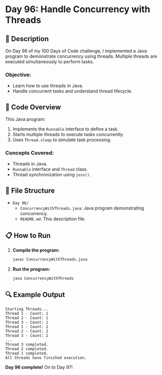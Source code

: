 # Day 96: Handle Concurrency with Threads

## 📝 Description

On Day 96 of my 100 Days of Code challenge, I implemented a Java program to demonstrate concurrency using threads. Multiple threads are executed simultaneously to perform tasks.

### **Objective:**
- Learn how to use threads in Java.
- Handle concurrent tasks and understand thread lifecycle.

## 🚀 Code Overview

This Java program:
1. Implements the `Runnable` interface to define a task.
2. Starts multiple threads to execute tasks concurrently.
3. Uses `Thread.sleep` to simulate task processing.

### **Concepts Covered:**
- Threads in Java.
- `Runnable` interface and `Thread` class.
- Thread synchronization using `join()`.

## 📂 File Structure
- `Day 96/`
  - `ConcurrencyWithThreads.java`: Java program demonstrating concurrency.
  - `README.md`: This description file.

## 📋 How to Run
1. **Compile the program:**
   ```bash
   javac ConcurrencyWithThreads.java
   ```
2. **Run the program:**
   ```bash
   java ConcurrencyWithThreads
   ```

## 🔍 Example Output

```plaintext
Starting Threads...
Thread 1 - Count: 1
Thread 2 - Count: 1
Thread 3 - Count: 1
Thread 1 - Count: 2
Thread 2 - Count: 2
Thread 3 - Count: 2
...
Thread 3 completed.
Thread 2 completed.
Thread 1 completed.
All threads have finished execution.
```

**Day 96 complete!** On to Day 97!
